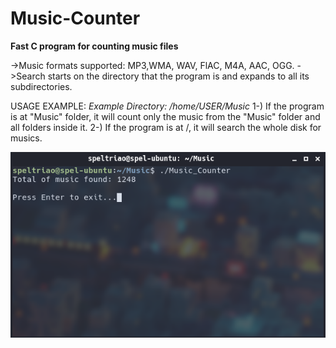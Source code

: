 # Music-Counter
<b>Fast C program for counting music files</b>

->Music formats supported: MP3,WMA, WAV, FlAC, M4A, AAC, OGG.
->Search starts on the directory that the program is and expands to all its subdirectories. 

USAGE EXAMPLE:
<i> Example Directory: /home/USER/Music </i>
1-) If the program is at "Music" folder, it will count only the music from the "Music" folder and all folders inside it.
2-) If the program is at /, it will search the whole disk for musics.


![ScreenShot](print.png)
